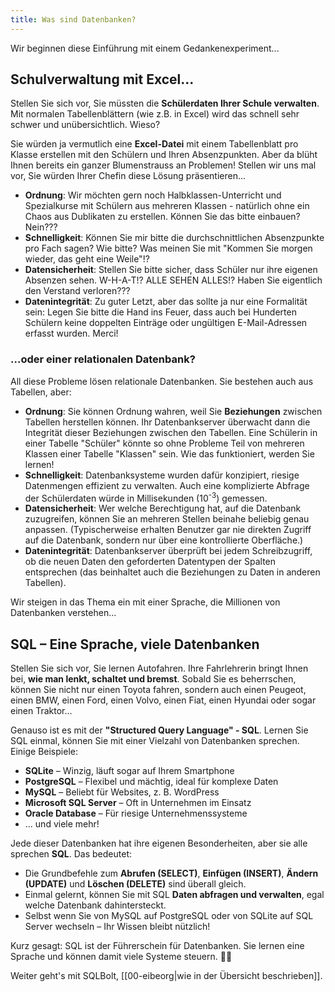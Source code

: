 ```yaml
---
title: Was sind Datenbanken?
---
```

Wir beginnen diese Einführung mit einem Gedankenexperiment...

## Schulverwaltung mit Excel...

Stellen Sie sich vor, Sie müssten die **Schülerdaten Ihrer Schule verwalten**. Mit normalen Tabellenblättern (wie z.B. in Excel) wird das schnell sehr schwer und unübersichtlich. Wieso?

Sie würden ja vermutlich eine **Excel-Datei** mit einem Tabellenblatt pro Klasse erstellen mit den Schülern und Ihren Absenzpunkten. Aber da blüht Ihnen bereits ein ganzer Blumenstrauss an Problemen! Stellen wir uns mal vor, Sie würden Ihrer Chefin diese Lösung präsentieren...

- **Ordnung**: Wir möchten gern noch Halbklassen-Unterricht und Spezialkurse mit Schülern aus mehreren Klassen - natürlich ohne ein Chaos aus Dublikaten zu erstellen. Können Sie das bitte einbauen? Nein???
- **Schnelligkeit**: Können Sie mir bitte die durchschnittlichen Absenzpunkte pro Fach sagen? Wie bitte? Was meinen Sie mit "Kommen Sie morgen wieder, das geht eine Weile"!?
- **Datensicherheit**: Stellen Sie bitte sicher, dass Schüler nur ihre eigenen Absenzen sehen. W-H-A-T!? ALLE SEHEN ALLES!? Haben Sie eigentlich den Verstand verloren???
- **Datenintegrität**: Zu guter Letzt, aber das sollte ja nur eine Formalität sein: Legen Sie bitte die Hand ins Feuer, dass auch bei Hunderten Schülern keine doppelten Einträge oder ungültigen E-Mail-Adressen erfasst wurden. Merci!

### ...oder einer relationalen Datenbank?

All diese Probleme lösen relationale Datenbanken. Sie bestehen auch aus Tabellen, aber:
- **Ordnung**: Sie können Ordnung wahren, weil Sie **Beziehungen** zwischen Tabellen herstellen können. Ihr Datenbankserver überwacht dann die Integrität dieser Beziehungen zwischen den Tabellen. Eine Schülerin in einer Tabelle "Schüler" könnte so ohne Probleme Teil von mehreren Klassen einer Tabelle "Klassen" sein. Wie das funktioniert, werden Sie lernen!
- **Schnelligkeit**: Datenbanksysteme wurden dafür konzipiert, riesige Datenmengen effizient zu verwalten. Auch eine komplizierte Abfrage der Schülerdaten würde in Millisekunden (10<sup>-3</sup>) gemessen.
- **Datensicherheit**: Wer welche Berechtigung hat, auf die Datenbank zuzugreifen, können Sie an mehreren Stellen beinahe beliebig genau anpassen. (Typischerweise erhalten Benutzer gar nie direkten Zugriff auf die Datenbank, sondern nur über eine kontrollierte Oberfläche.)
- **Datenintegrität**: Datenbankserver überprüft bei jedem Schreibzugriff, ob die neuen Daten den geforderten Datentypen der Spalten entsprechen (das beinhaltet auch die Beziehungen zu Daten in anderen Tabellen).

Wir steigen in das Thema ein mit einer Sprache, die Millionen von Datenbanken verstehen...

## SQL – Eine Sprache, viele Datenbanken

Stellen Sie sich vor, Sie lernen Autofahren. Ihre Fahrlehrerin bringt Ihnen bei, **wie man lenkt, schaltet und bremst**. Sobald Sie es beherrschen, können Sie nicht nur einen Toyota fahren, sondern auch einen Peugeot, einen BMW, einen Ford, einen Volvo, einen Fiat, einen Hyundai oder sogar einen Traktor...

Genauso ist es mit der **"Structured Query Language" - SQL**. Lernen Sie SQL einmal, können Sie mit einer Vielzahl von Datenbanken sprechen. Einige Beispiele:

- **SQLite** – Winzig, läuft sogar auf Ihrem Smartphone
- **PostgreSQL** – Flexibel und mächtig, ideal für komplexe Daten
- **MySQL** – Beliebt für Websites, z. B. WordPress
- **Microsoft SQL Server** – Oft in Unternehmen im Einsatz
- **Oracle Database** – Für riesige Unternehmenssysteme
- ... und viele mehr!

Jede dieser Datenbanken hat ihre eigenen Besonderheiten, aber sie alle sprechen **SQL**. Das bedeutet:
- Die Grundbefehle zum **Abrufen (SELECT)**, **Einfügen (INSERT)**, **Ändern (UPDATE)** und **Löschen (DELETE)** sind überall gleich.
- Einmal gelernt, können Sie mit SQL **Daten abfragen und verwalten**, egal welche Datenbank dahintersteckt.
- Selbst wenn Sie von MySQL auf PostgreSQL oder von SQLite auf SQL Server wechseln – Ihr Wissen bleibt nützlich!

Kurz gesagt: SQL ist der Führerschein für Datenbanken. Sie lernen eine Sprache und können damit viele Systeme steuern. 🚗💨

Weiter geht's mit SQLBolt, [[00-eibeorg|wie in der Übersicht beschrieben]].